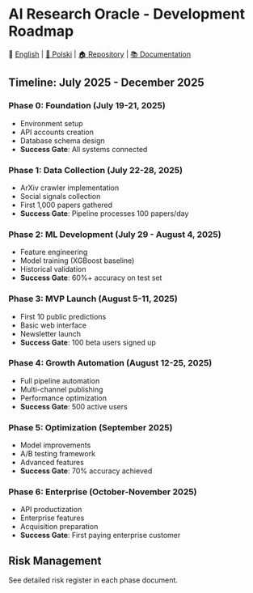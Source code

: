 # AI Research Oracle - Development Roadmap

📖 [English](https://hretheum.github.io/ai_oracle/) | [📖 Polski](https://github.com/hretheum/ai_oracle/tree/main/docs-pl) | [🏠 Repository](https://github.com/hretheum/ai_oracle) | [📚 Documentation](https://hretheum.github.io/ai_oracle/)

## Timeline: July 2025 - December 2025

### Phase 0: Foundation (July 19-21, 2025)
- Environment setup
- API accounts creation
- Database schema design
- **Success Gate**: All systems connected

### Phase 1: Data Collection (July 22-28, 2025)
- ArXiv crawler implementation
- Social signals collection
- First 1,000 papers gathered
- **Success Gate**: Pipeline processes 100 papers/day

### Phase 2: ML Development (July 29 - August 4, 2025)
- Feature engineering
- Model training (XGBoost baseline)
- Historical validation
- **Success Gate**: 60%+ accuracy on test set

### Phase 3: MVP Launch (August 5-11, 2025)
- First 10 public predictions
- Basic web interface
- Newsletter launch
- **Success Gate**: 100 beta users signed up

### Phase 4: Growth Automation (August 12-25, 2025)
- Full pipeline automation
- Multi-channel publishing
- Performance optimization
- **Success Gate**: 500 active users

### Phase 5: Optimization (September 2025)
- Model improvements
- A/B testing framework
- Advanced features
- **Success Gate**: 70% accuracy achieved

### Phase 6: Enterprise (October-November 2025)
- API productization
- Enterprise features
- Acquisition preparation
- **Success Gate**: First paying enterprise customer

## Risk Management
See detailed risk register in each phase document.
